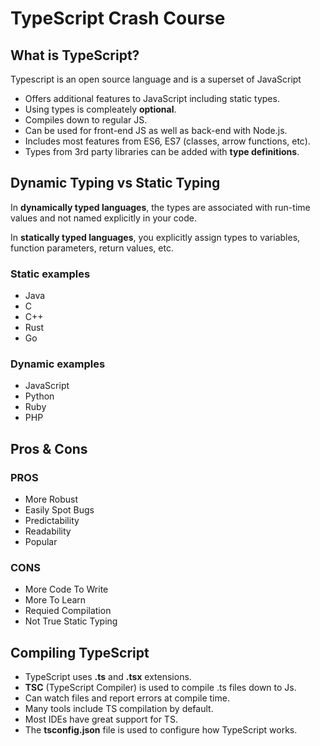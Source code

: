 # **TypeScript Crash Course**

## **What is TypeScript?**

Typescript is an open source language and is a superset of JavaScript

-   Offers additional features to JavaScript including static types.
-   Using types is compleately **optional**.
-   Compiles down to regular JS.
-   Can be used for front-end JS as well as back-end with Node.js.
-   Includes most features from ES6, ES7 (classes, arrow functions, etc).
-   Types from 3rd party libraries can be added with **type definitions**.

## **Dynamic Typing vs Static Typing**

In **dynamically typed languages**, the types are associated with run-time
values and not named explicitly in your code.

In **statically typed languages**, you explicitly assign types to variables, function parameters, return values, etc.

### **Static examples**

-   Java
-   C
-   C++
-   Rust
-   Go

### **Dynamic examples**

-   JavaScript
-   Python
-   Ruby
-   PHP

## **Pros & Cons**

### **PROS**

-   More Robust
-   Easily Spot Bugs
-   Predictability
-   Readability
-   Popular

### **CONS**

-   More Code To Write
-   More To Learn
-   Requied Compilation
-   Not True Static Typing

## **Compiling TypeScript**

-   TypeScript uses **.ts** and **.tsx** extensions.
-   **TSC** (TypeScript Compiler) is used to compile .ts files down to Js.
-   Can watch files and report errors at compile time.
-   Many tools include TS compilation by default.
-   Most IDEs have great support for TS.
-   The **tsconfig.json** file is used to configure how TypeScript works.

